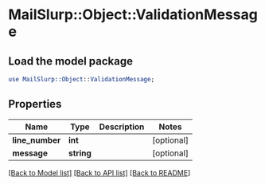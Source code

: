 # MailSlurp::Object::ValidationMessage

## Load the model package
```perl
use MailSlurp::Object::ValidationMessage;
```

## Properties
Name | Type | Description | Notes
------------ | ------------- | ------------- | -------------
**line_number** | **int** |  | [optional] 
**message** | **string** |  | [optional] 

[[Back to Model list]](../README#documentation-for-models) [[Back to API list]](../README#documentation-for-api-endpoints) [[Back to README]](../README)


